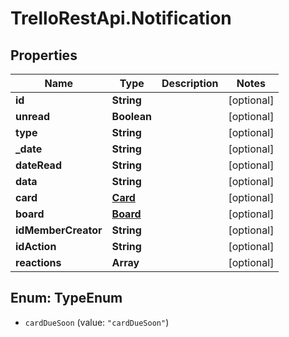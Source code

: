 # TrelloRestApi.Notification

## Properties

Name | Type | Description | Notes
------------ | ------------- | ------------- | -------------
**id** | **String** |  | [optional] 
**unread** | **Boolean** |  | [optional] 
**type** | **String** |  | [optional] 
**_date** | **String** |  | [optional] 
**dateRead** | **String** |  | [optional] 
**data** | **String** |  | [optional] 
**card** | [**Card**](.md) |  | [optional] 
**board** | [**Board**](.md) |  | [optional] 
**idMemberCreator** | **String** |  | [optional] 
**idAction** | **String** |  | [optional] 
**reactions** | **Array** |  | [optional] 



## Enum: TypeEnum


* `cardDueSoon` (value: `"cardDueSoon"`)




